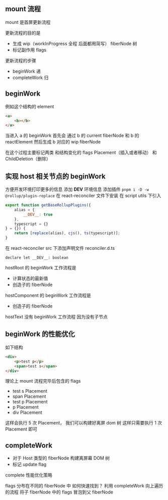 ## mount 流程

mount 是首屏更新流程

更新流程的目的是

- 生成 wip（workInProgress 全程 后面都用简写） fiberNode 树
- 标记副作用 flags

更新流程的步骤

- beginWork 递
- completeWork 归

## beginWork

例如这个结构的 element

```html
<a>
	<b></b>
</a>
```

当进入 a 的 beginWork 首先会 通过 b 的 current fiberNode 和 b 的 reactElement 然后生成 b 对应的 wip fiberNode

在这个过程主要标记两类 和结构变化的 flags Placement（插入或者移动） 和 ChildDeletion（删除）

## 实现 host 相关节点的 beginWork

方便开发环境打印更多的信息 添加 **DEV** 环境信息
添加插件 `pnpm i -D -w @rollup/plugin-replace` 在 react-reconciler 文件下安装
在 script utils 下引入

```js
export function getBaseRollupPlugins({
	alias = {
		__DEV__: true
	},
	typescript = {}
} = {}) {
	return [replace(alias), cjs(), ts(typescript)];
}
```

在 react-reconciler src 下添加声明文件 reconciler.d.ts

`declare let __DEV__: boolean`

hostRoot 的 beginWork 工作流程是

- 计算状态的最新值
- 创造子的 fiberNode

hostComponent 的 beginWork 工作流程是

- 创造子的 fiberNode

hostText 没有 beginWork 工作流程 因为没有子节点

## beginWork 的性能优化

如下结构

```html
<div>
	<p>test p</p>
	<span>test s</span>
</div>
```

理论上 mount 流程完毕后包含的 flags

- test s Placement
- span Placement
- test p Placement
- p Placement
- div Placement

这样会执行 5 次 Placement， 我们可以构建好离屏 dom 树 这样只需要执行 1 次 Placement 即可

## completeWork

- 对于 Host 类型的 fiberNode 构建离屏幕 DOM 树
- 标记 update flag

complete 性能优化策略

flags 分布在不同的 fiberNode 中 如何快速找到？
利用 completeWork 向上遍历的流程 将子 fiberNode 中的 flags 冒泡到父 fiberNode
